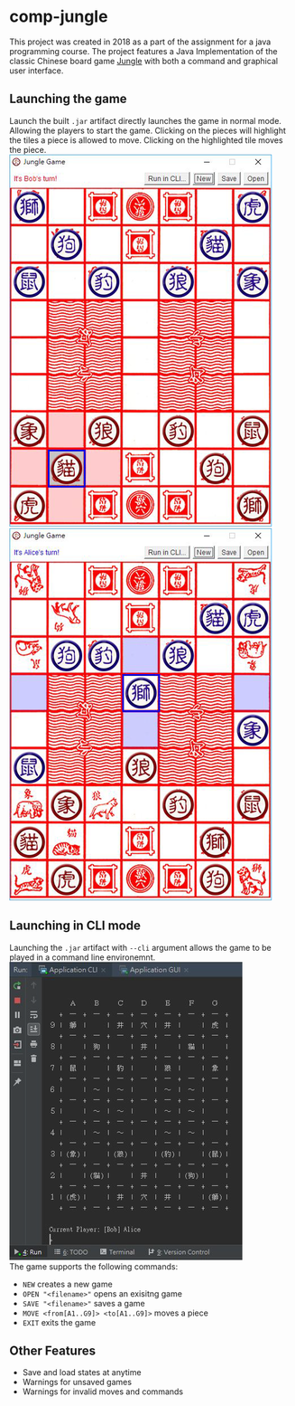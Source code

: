 # comp-jungle
This project was created in 2018 as a part of the assignment for a java programming course. 
The project features a Java Implementation of the classic Chinese board game [Jungle](https://en.wikipedia.org/wiki/Jungle_(board_game)) 
with both a command and graphical user interface.  

## Launching the game
Launch the built `.jar` artifact directly launches the game in normal mode. Allowing 
the players to start the game. Clicking on the pieces will highlight the tiles a piece 
is allowed to move. Clicking on the highlighted tile moves the piece.  
![](images/gui_a.png) ![](images/gui_b.png)  

## Launching in CLI mode
Launching the `.jar` artifact with `--cli` argument allows the game to be played in a 
command line environemnt. 
![](images/cli_a.png)  
The game supports the following commands:
- `NEW` creates a new game
- `OPEN "<filename>"` opens an exisitng game
- `SAVE "<filename>"` saves a game
- `MOVE <from[A1..G9]> <to[A1..G9]>` moves a piece
- `EXIT` exits the game

## Other Features
- Save and load states at anytime
- Warnings for unsaved games
- Warnings for invalid moves and commands
